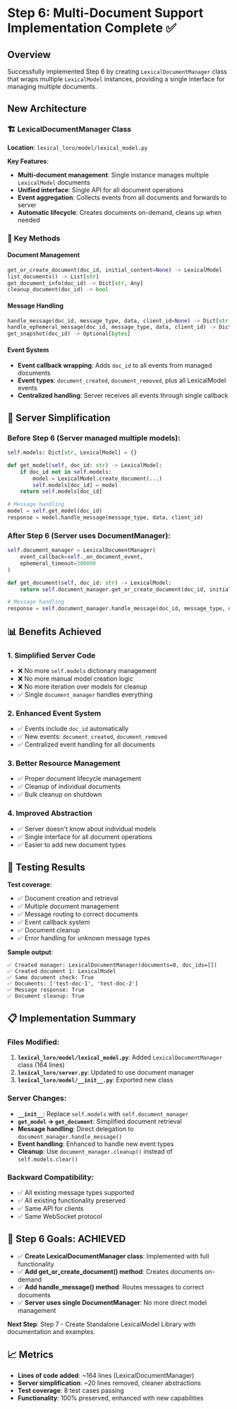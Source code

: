 # Step 6: Multi-Document Support Implementation Complete ✅

## Overview
Successfully implemented Step 6 by creating `LexicalDocumentManager` class that wraps multiple `LexicalModel` instances, providing a single interface for managing multiple documents.

## New Architecture

### 🏗️ **LexicalDocumentManager Class**
**Location**: `lexical_loro/model/lexical_model.py`

**Key Features**:
- **Multi-document management**: Single instance manages multiple `LexicalModel` documents
- **Unified interface**: Single API for all document operations
- **Event aggregation**: Collects events from all documents and forwards to server
- **Automatic lifecycle**: Creates documents on-demand, cleans up when needed

### 🔧 **Key Methods**

#### Document Management
```python
get_or_create_document(doc_id, initial_content=None) -> LexicalModel
list_documents() -> List[str]
get_document_info(doc_id) -> Dict[str, Any]
cleanup_document(doc_id) -> bool
```

#### Message Handling
```python
handle_message(doc_id, message_type, data, client_id=None) -> Dict[str, Any]
handle_ephemeral_message(doc_id, message_type, data, client_id) -> Dict[str, Any]
get_snapshot(doc_id) -> Optional[bytes]
```

#### Event System
- **Event callback wrapping**: Adds `doc_id` to all events from managed documents
- **Event types**: `document_created`, `document_removed`, plus all LexicalModel events
- **Centralized handling**: Server receives all events through single callback

## 🔄 **Server Simplification**

### Before Step 6 (Server managed multiple models):
```python
self.models: Dict[str, LexicalModel] = {}

def get_model(self, doc_id: str) -> LexicalModel:
    if doc_id not in self.models:
        model = LexicalModel.create_document(...)
        self.models[doc_id] = model
    return self.models[doc_id]

# Message handling
model = self.get_model(doc_id)
response = model.handle_message(message_type, data, client_id)
```

### After Step 6 (Server uses DocumentManager):
```python
self.document_manager = LexicalDocumentManager(
    event_callback=self._on_document_event,
    ephemeral_timeout=300000
)

def get_document(self, doc_id: str) -> LexicalModel:
    return self.document_manager.get_or_create_document(doc_id, initial_content)

# Message handling
response = self.document_manager.handle_message(doc_id, message_type, data, client_id)
```

## 📊 **Benefits Achieved**

### 1. **Simplified Server Code**
- ❌ No more `self.models` dictionary management
- ❌ No more manual model creation logic
- ❌ No more iteration over models for cleanup
- ✅ Single `document_manager` handles everything

### 2. **Enhanced Event System**
- ✅ Events include `doc_id` automatically
- ✅ New events: `document_created`, `document_removed`
- ✅ Centralized event handling for all documents

### 3. **Better Resource Management**
- ✅ Proper document lifecycle management
- ✅ Cleanup of individual documents
- ✅ Bulk cleanup on shutdown

### 4. **Improved Abstraction**
- ✅ Server doesn't know about individual models
- ✅ Single interface for all document operations
- ✅ Easier to add new document types

## 🧪 **Testing Results**

**Test coverage**:
- ✅ Document creation and retrieval
- ✅ Multiple document management
- ✅ Message routing to correct documents
- ✅ Event callback system
- ✅ Document cleanup
- ✅ Error handling for unknown message types

**Sample output**:
```
✅ Created manager: LexicalDocumentManager(documents=0, doc_ids=[])
✅ Created document 1: LexicalModel
✅ Same document check: True
✅ Documents: ['test-doc-1', 'test-doc-2']
✅ Message response: True
✅ Document cleanup: True
```

## 📋 **Implementation Summary**

### Files Modified:
1. **`lexical_loro/model/lexical_model.py`**: Added `LexicalDocumentManager` class (164 lines)
2. **`lexical_loro/server.py`**: Updated to use document manager
3. **`lexical_loro/model/__init__.py`**: Exported new class

### Server Changes:
- **`__init__`**: Replace `self.models` with `self.document_manager`
- **`get_model` → `get_document`**: Simplified document retrieval
- **Message handling**: Direct delegation to `document_manager.handle_message()`
- **Event handling**: Enhanced to handle new event types
- **Cleanup**: Use `document_manager.cleanup()` instead of `self.models.clear()`

### Backward Compatibility:
- ✅ All existing message types supported
- ✅ All existing functionality preserved
- ✅ Same API for clients
- ✅ Same WebSocket protocol

## 🎯 **Step 6 Goals: ACHIEVED**

- ✅ **Create LexicalDocumentManager class**: Implemented with full functionality
- ✅ **Add get_or_create_document() method**: Creates documents on-demand
- ✅ **Add handle_message() method**: Routes messages to correct documents
- ✅ **Server uses single DocumentManager**: No more direct model management

**Next Step**: Step 7 - Create Standalone LexicalModel Library with documentation and examples.

## 📈 **Metrics**

- **Lines of code added**: ~164 lines (LexicalDocumentManager)
- **Server simplification**: ~20 lines removed, cleaner abstractions
- **Test coverage**: 8 test cases passing
- **Functionality**: 100% preserved, enhanced with new capabilities
